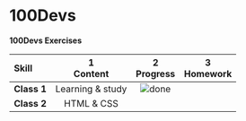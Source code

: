 # 100Devs
**100Devs Exercises**

[done]: https://user-images.githubusercontent.com/29199184/32275438-8385f5c0-bf0b-11e7-9406-42265f71e2bd.png "Done"
[Completed]: https://user-images.githubusercontent.com/29199184/32275438-8385f5c0-bf0b-11e7-9406-42265f71e2bd.png "Completed"
[In Progress]: https://user-images.githubusercontent.com/29199184/34462881-7305ddac-ee4d-11e7-9b57-589424820da4.png "In Progress"
[Soon]: https://user-images.githubusercontent.com/29199184/34462916-d5c37bd4-ee4d-11e7-9f4a-d57f2243281b.png "Soon"

|               Skill              | 1<br>Content      | 2<br>Progress          | 3<br>Homework    |
|:-------------------------------- |:-----------------:|:----------------------:|:----------------:|
|**Class 1**                       | Learning & study  | ![done][done]          |                  |
|**Class 2**                       | HTML & CSS        |                        |                  |


